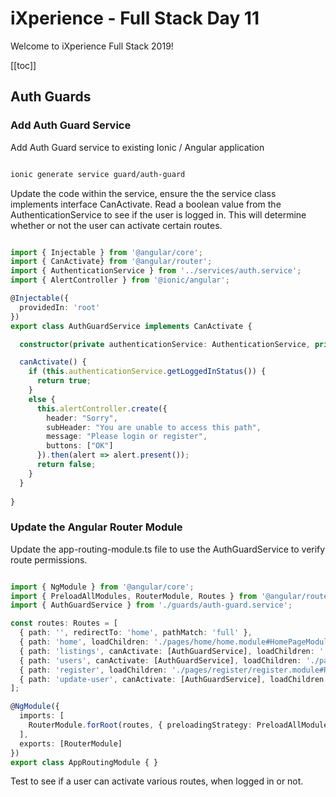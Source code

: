 # iXperience - Full Stack Day 11

Welcome to iXperience Full Stack 2019!

[[toc]]

## Auth Guards 

### Add Auth Guard Service

Add Auth Guard service to existing Ionic / Angular application

```bash

ionic generate service guard/auth-guard

```

Update the code within the service, ensure the the service class implements interface CanActivate. Read a boolean value from the AuthenticationService to see if the user is logged in. This will determine whether or not the user can activate certain routes.

```ts

import { Injectable } from '@angular/core';
import { CanActivate} from '@angular/router';
import { AuthenticationService } from '../services/auth.service';
import { AlertController } from '@ionic/angular';

@Injectable({
  providedIn: 'root'
})
export class AuthGuardService implements CanActivate {

  constructor(private authenticationService: AuthenticationService, private alertController: AlertController) { }

  canActivate() {
    if (this.authenticationService.getLoggedInStatus()) {
      return true;
    }
    else {
      this.alertController.create({
        header: "Sorry",
        subHeader: "You are unable to access this path",
        message: "Please login or register",
        buttons: ["OK"]
      }).then(alert => alert.present());
      return false;
    }
  }
  
}

```

### Update the Angular Router Module

Update the app-routing-module.ts file to use the AuthGuardService to verify route permissions. 

```ts

import { NgModule } from '@angular/core';
import { PreloadAllModules, RouterModule, Routes } from '@angular/router';
import { AuthGuardService } from './guards/auth-guard.service';

const routes: Routes = [
  { path: '', redirectTo: 'home', pathMatch: 'full' },
  { path: 'home', loadChildren: './pages/home/home.module#HomePageModule' },
  { path: 'listings', canActivate: [AuthGuardService], loadChildren: './pages/listings/listings.module#ListingsPageModule' },
  { path: 'users', canActivate: [AuthGuardService], loadChildren: './pages/users/users.module#UsersPageModule' },
  { path: 'register', loadChildren: './pages/register/register.module#RegisterPageModule' },
  { path: 'update-user', canActivate: [AuthGuardService], loadChildren: './pages/update-user/update-user.module#UpdateUserPageModule' },
];

@NgModule({
  imports: [
    RouterModule.forRoot(routes, { preloadingStrategy: PreloadAllModules })
  ],
  exports: [RouterModule]
})
export class AppRoutingModule { }

```

Test to see if a user can activate various routes, when logged in or not.